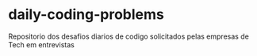 # daily-coding-problems
Repositorio dos desafios diarios de codigo solicitados pelas empresas de Tech em entrevistas
